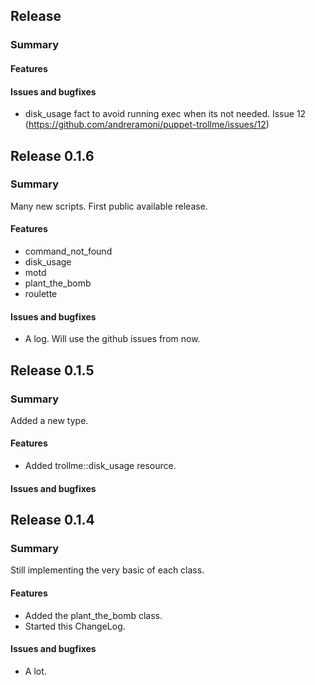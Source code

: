 ## Release <not yet>
### Summary

#### Features

#### Issues and bugfixes
- disk_usage fact to avoid running exec when its not needed. Issue 12 (https://github.com/andreramoni/puppet-trollme/issues/12)


## Release 0.1.6
### Summary
Many new scripts.
First public available release.

#### Features
- command_not_found
- disk_usage
- motd
- plant_the_bomb
- roulette

#### Issues and bugfixes
- A log. Will use the github issues from now.

## Release 0.1.5
### Summary
Added a new type.
#### Features
- Added trollme::disk_usage resource.

#### Issues and bugfixes


## Release 0.1.4
### Summary
Still implementing the very basic of each class.

#### Features
- Added the plant_the_bomb class.
- Started this ChangeLog.

#### Issues and bugfixes
- A lot.
